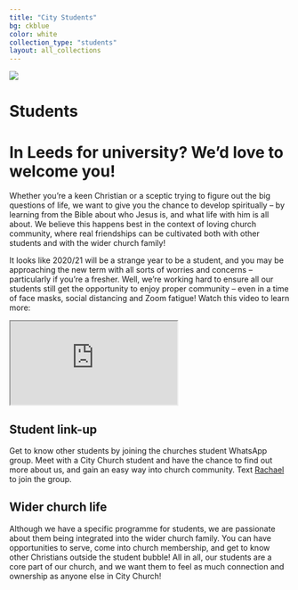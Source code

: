 ```yaml
---
title: "City Students"
bg: ckblue
color: white
collection_type: "students"
layout: all_collections
---
```


<div class="hero-image-max">
  <img src="{{ 'img/students/gary-butterfield-71AzA4GF2ok-unsplash.jpg' | relative_url }}">
  <div class="hero-text">
    <h1><strong>Students</strong></h1>
  </div>
</div>

# In Leeds for university? We’d love to welcome you!
Whether you’re a keen Christian or a sceptic trying to figure out the big questions of life, we want to give you the chance to develop spiritually – by learning from the Bible about who Jesus is, and what life with him is all about. We believe this happens best in the context of loving church community, where real friendships can be cultivated both with other students and with the wider church family! 

It looks like 2020/21 will be a strange year to be a student, and you may be approaching the new term with all sorts of worries and concerns – particularly if you’re a fresher. Well, we’re working hard to ensure all our students still get the opportunity to enjoy proper community – even in a time of face masks, social distancing and Zoom fatigue! Watch this video to learn more:

<div class="icontain"><iframe title="Student team welcome" src="https://videopress.com/v/TwGU3f9B" allowfullscreen></iframe></div>

## Student link-up
Get to know other students by joining the churches student WhatsApp group. Meet with a City Church student and have the chance to find out more about us, and gain an easy way into church community. Text <a href="tel:07541171711">Rachael</a> to join the group.


## Wider church life
Although we have a specific programme for students, we are passionate about them being integrated into the wider church family. You can have opportunities to serve, come into church membership, and get to know other Christians outside the student bubble! All in all, our students are a core part of our church, and we want them to feel as much connection and ownership as anyone else in City Church! 
